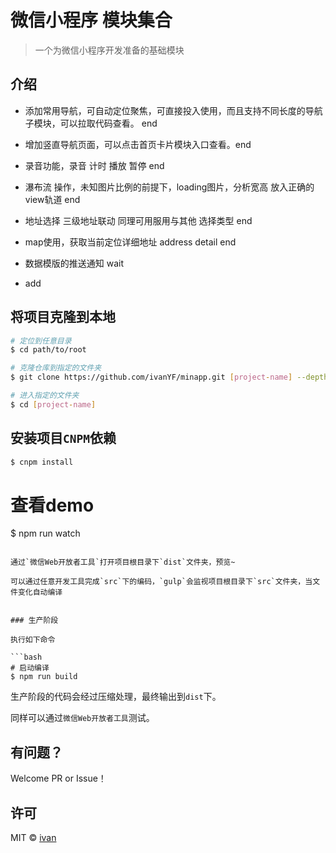 # 微信小程序 模块集合

> 一个为微信小程序开发准备的基础模块


## 介绍

- 添加常用导航，可自动定位聚焦，可直接投入使用，而且支持不同长度的导航子模块，可以拉取代码查看。 end

- 增加竖直导航页面，可以点击首页卡片模块入口查看。end

- 录音功能，录音 计时 播放 暂停 end

- 瀑布流 操作，未知图片比例的前提下，loading图片，分析宽高 放入正确的view轨道 end

- 地址选择 三级地址联动 同理可用服用与其他 选择类型 end

- map使用，获取当前定位详细地址 address detail end

- 数据模版的推送通知  wait

- add


## 将项目克隆到本地

```bash
# 定位到任意目录
$ cd path/to/root

# 克隆仓库到指定的文件夹
$ git clone https://github.com/ivanYF/minapp.git [project-name] --depth 1

# 进入指定的文件夹
$ cd [project-name]
```

## 安装项目`CNPM`依赖

```bash
$ cnpm install
```

# 查看demo
$ npm run watch
```

通过`微信Web开放者工具`打开项目根目录下`dist`文件夹，预览~

可以通过任意开发工具完成`src`下的编码，`gulp`会监视项目根目录下`src`文件夹，当文件变化自动编译


### 生产阶段

执行如下命令

```bash
# 启动编译
$ npm run build
```

生产阶段的代码会经过压缩处理，最终输出到`dist`下。

同样可以通过`微信Web开放者工具`测试。



## 有问题？

Welcome PR or Issue！


## 许可

MIT &copy; [ivan](https://github.com/ivanYF)
